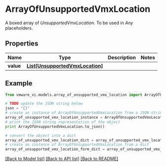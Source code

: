 # ArrayOfUnsupportedVmxLocation

A boxed array of *UnsupportedVmxLocation*. To be used in *Any* placeholders. 

## Properties
Name | Type | Description | Notes
------------ | ------------- | ------------- | -------------
**value** | [**List[UnsupportedVmxLocation]**](UnsupportedVmxLocation.md) |  | 

## Example

```python
from vmware_vi.models.array_of_unsupported_vmx_location import ArrayOfUnsupportedVmxLocation

# TODO update the JSON string below
json = "{}"
# create an instance of ArrayOfUnsupportedVmxLocation from a JSON string
array_of_unsupported_vmx_location_instance = ArrayOfUnsupportedVmxLocation.from_json(json)
# print the JSON string representation of the object
print ArrayOfUnsupportedVmxLocation.to_json()

# convert the object into a dict
array_of_unsupported_vmx_location_dict = array_of_unsupported_vmx_location_instance.to_dict()
# create an instance of ArrayOfUnsupportedVmxLocation from a dict
array_of_unsupported_vmx_location_form_dict = array_of_unsupported_vmx_location.from_dict(array_of_unsupported_vmx_location_dict)
```
[[Back to Model list]](../README.md#documentation-for-models) [[Back to API list]](../README.md#documentation-for-api-endpoints) [[Back to README]](../README.md)



